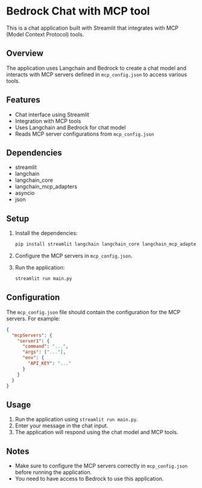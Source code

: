 # Bedrock Chat with MCP tool

This is a chat application built with Streamlit that integrates with MCP (Model Context Protocol) tools.

## Overview

The application uses Langchain and Bedrock to create a chat model and interacts with MCP servers defined in `mcp_config.json` to access various tools.

## Features

- Chat interface using Streamlit
- Integration with MCP tools
- Uses Langchain and Bedrock for chat model
- Reads MCP server configurations from `mcp_config.json`

## Dependencies

- streamlit
- langchain
- langchain_core
- langchain_mcp_adapters
- asyncio
- json

## Setup

1.  Install the dependencies:

    ```bash
    pip install streamlit langchain langchain_core langchain_mcp_adapters
    ```

2.  Configure the MCP servers in `mcp_config.json`.

3.  Run the application:

    ```bash
    streamlit run main.py
    ```

## Configuration

The `mcp_config.json` file should contain the configuration for the MCP servers.  For example:

```json
{
  "mcpServers": {
    "server1": {
      "command": "...",
      "args": ["..."],
      "env": {
        "API_KEY": "..."
      }
    }
  }
}
```

## Usage

1.  Run the application using `streamlit run main.py`.
2.  Enter your message in the chat input.
3.  The application will respond using the chat model and MCP tools.

## Notes

- Make sure to configure the MCP servers correctly in `mcp_config.json` before running the application.
- You need to have access to Bedrock to use this application.
